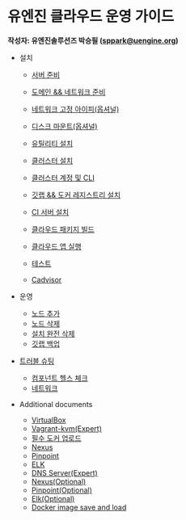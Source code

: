 # 유엔진 클라우드 운영 가이드

**작성자: 유엔진솔루션즈 박승필 (sppark@uengine.org)**


- 설치
  - [서버 준비](pre-server.md)
  - [도메인 && 네트워크 준비](pre-domain.md)
  - [네트워크 고정 아이피(옵셔널)](pre-static-ips.md)
  - [디스크 마운트(옵셔널)](pre-disk.md)

  - [유틸리티 설치](install-util.md)
  - [클러스터 설치](install-cluster.md)
  - [클러스터 계정 및 CLI](install-cluster-user.md)
  - [깃랩 && 도커 레지스트리 설치](install-gitlab.md)
  - [CI 서버 설치](install-ci.md)
  - [클라우드 패키지 빌드](install-package.md)
  - [클라우드 앱 실행](install-package-run.md)
  - [테스트](install-test.md)
  - [Cadvisor](cadvisor.md)

- 운영
  - [노드 추가](op-add-node.md)
  - [노드 삭제](op-remove-node.md)
  - [설치 완전 삭제](op-uninstall.md)
  - [깃랩 백업](op-gitlab-backup.md)
  
- [트러블 슈팅](trouble.md)
  - [컴포넌트 헬스 체크](trouble-component.md)
  - [네트워크](trouble-network.md)  
  
- Additional documents
  - [VirtualBox](additional-virtualbox.md)
  - [Vagrant-kvm(Expert)](additional-vagrant.md)
  - [필수 도커 업로드](additional-docker-upload.md)
  - [Nexus](additional-nexus.md)
  - [Pinpoint](additional-pinpoint.md)
  - [ELK](additional-elk.md)
  - [DNS Server(Expert)](additional-dns.md)
  - [Nexus(Optional)](additional-nexus.md)
  - [Pinpoint(Optional)](additional-pinpoint.md)
  - [Elk(Optional)](additional-elk.md)
  - [Docker image save and load](additional-docker-image.md)


